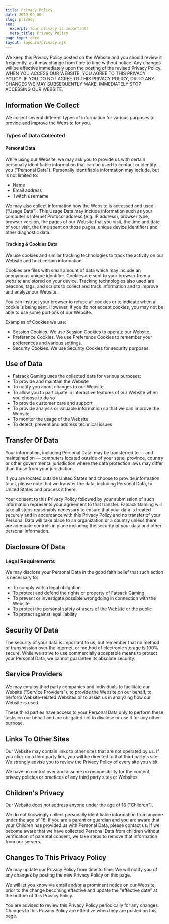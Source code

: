 ```yaml
---
title: Privacy Policy
date: 2019-09-30
slug: privacy
seo:
  excerpt: Your privacy is important!
  meta_title: Privacy Policy
page_type: core
layout: layouts/privacy.njk
---
```


We keep this Privacy Policy posted on the Website and you should review it frequently, as it may change from time to time without notice. Any changes will be effective immediately upon the posting of the revised Privacy Policy. WHEN YOU ACCESS OUR WEBSITE, YOU AGREE TO THIS PRIVACY POLICY. IF YOU DO NOT AGREE TO THIS PRIVACY POLICY, OR TO ANY CHANGES WE MAY SUBSEQUENTLY MAKE, IMMEDIATELY STOP ACCESSING OUR WEBSITE.

## Information We Collect

We collect several different types of information for various purposes to provide and improve the Website for you.

### Types of Data Collected

#### Personal Data

While using our Website, we may ask you to provide us with certain personally identifiable information that can be used to contact or identify you ("Personal Data"). Personally identifiable information may include, but is not limited to:

- Name
- Email address
- Twitch username

We may also collect information how the Website is accessed and used ("Usage Data"). This Usage Data may include information such as your computer's Internet Protocol address (e.g. IP address), browser type, browser version, the pages of our Website that you visit, the time and date of your visit, the time spent on those pages, unique device identifiers and other diagnostic data.

#### Tracking & Cookies Data

We use cookies and similar tracking technologies to track the activity on our Website and hold certain information.

Cookies are files with small amount of data which may include an anonymous unique identifier. Cookies are sent to your browser from a website and stored on your device. Tracking technologies also used are beacons, tags, and scripts to collect and track information and to improve and analyze our Website.

You can instruct your browser to refuse all cookies or to indicate when a cookie is being sent. However, if you do not accept cookies, you may not be able to use some portions of our Website.

Examples of Cookies we use:

- Session Cookies. We use Session Cookies to operate our Website.
- Preference Cookies. We use Preference Cookies to remember your preferences and various settings.
- Security Cookies. We use Security Cookies for security purposes.

## Use of Data

- Fatsack Gaming uses the collected data for various purposes:
- To provide and maintain the Website
- To notify you about changes to our Website
- To allow you to participate in interactive features of our Website when you choose to do so
- To provide customer care and support
- To provide analysis or valuable information so that we can improve the Website
- To monitor the usage of the Website
- To detect, prevent and address technical issues

## Transfer Of Data
Your information, including Personal Data, may be transferred to — and maintained on — computers located outside of your state, province, country or other governmental jurisdiction where the data protection laws may differ than those from your jurisdiction.

If you are located outside United States and choose to provide information to us, please note that we transfer the data, including Personal Data, to United States and process it there.

Your consent to this Privacy Policy followed by your submission of such information represents your agreement to that transfer.
Fatsack Gaming will take all steps reasonably necessary to ensure that your data is treated securely and in accordance with this Privacy Policy and no transfer of your Personal Data will take place to an organization or a country unless there are adequate controls in place including the security of your data and other personal information.

## Disclosure Of Data

### Legal Requirements

We may disclose your Personal Data in the good faith belief that such action is necessary to:
- To comply with a legal obligation
- To protect and defend the rights or property of Fatsack Gaming
- To prevent or investigate possible wrongdoing in connection with the Website
- To protect the personal safety of users of the Website or the public
- To protect against legal liability

## Security Of Data

The security of your data is important to us, but remember that no method of transmission over the Internet, or method of electronic storage is 100% secure. While we strive to use commercially acceptable means to protect your Personal Data, we cannot guarantee its absolute security.

## Service Providers

We may employ third party companies and individuals to facilitate our Website ("Service Providers"), to provide the Website on our behalf, to perform Website-related Websites or to assist us in analyzing how our Website is used.

These third parties have access to your Personal Data only to perform these tasks on our behalf and are obligated not to disclose or use it for any other purpose.

## Links To Other Sites

Our Website may contain links to other sites that are not operated by us. If you click on a third party link, you will be directed to that third party's site. We strongly advise you to review the Privacy Policy of every site you visit.

We have no control over and assume no responsibility for the content, privacy policies or practices of any third party sites or Websites.

## Children's Privacy

Our Website does not address anyone under the age of 18 ("Children").

We do not knowingly collect personally identifiable information from anyone under the age of 18. If you are a parent or guardian and you are aware that your Children has provided us with Personal Data, please contact us. If we become aware that we have collected Personal Data from children without verification of parental consent, we take steps to remove that information from our servers.

## Changes To This Privacy Policy

We may update our Privacy Policy from time to time. We will notify you of any changes by posting the new Privacy Policy on this page.

We will let you know via email and/or a prominent notice on our Website, prior to the change becoming effective and update the "effective date" at the bottom of this Privacy Policy.

You are advised to review this Privacy Policy periodically for any changes. Changes to this Privacy Policy are effective when they are posted on this page.
